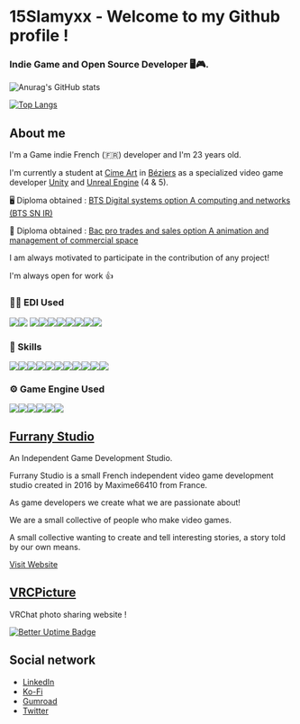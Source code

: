 # 15Slamyxx - Welcome to my Github profile !

### Indie Game and Open Source Developer 🖥🎮.

![Anurag's GitHub stats](https://github-readme-stats.vercel.app/api?username=15Slamyxx&show_icons=true&theme=blue-green)

[![Top Langs](https://github-readme-stats.vercel.app/api/top-langs/?username=15Slamyxx&layout=compact&theme=blue-green)](https://github.com/anuraghazra/github-readme-stats)

<!-- <img src="https://github-readme-streak-stats.herokuapp.com/?user=Maxime66410"/> -->


## About me

I'm a Game indie French (🇫🇷) developer and I'm 23 years old.

I'm currently a student at [Cime Art](https://www.cime-art.com) in [Béziers](https://www.ville-beziers.fr) as a specialized video game developer [Unity](https://unity.com/) and [Unreal Engine](https://www.unrealengine.com/en-US) (4 & 5).

🖥 Diploma obtained : [BTS Digital systems option A computing and networks (BTS SN IR)](https://www.onisep.fr/Ressources/Univers-Formation/Formations/Post-bac/bts-systemes-numeriques-option-a-informatique-et-reseaux)

🏪 Diploma obtained : [Bac pro trades and sales option A animation and management of commercial space](https://www.onisep.fr/Ressources/Univers-Formation/Formations/Lycees/bac-pro-metiers-du-commerce-et-de-la-vente-option-a-animation-et-gestion-de-l-espace-commercial)

I am always motivated to participate in the contribution of any project!

I'm always open for work 👍

### 👩‍💻 EDI Used
<img src="https://img.shields.io/badge/Android_Studio-3DDC84?style=for-the-badge&logo=android-studio&logoColor=white"/><img src="https://img.shields.io/badge/Arduino_IDE-00979D?style=for-the-badge&logo=arduino&logoColor=white"/>
<img src="https://img.shields.io/badge/CLion-000000?style=for-the-badge&logo=clion&logoColor=white"/><img src="https://img.shields.io/badge/IntelliJ_IDEA-000000.svg?style=for-the-badge&logo=intellij-idea&logoColor=white"/><img src="http://img.shields.io/badge/-PHPStorm-181717?style=for-the-badge&logo=phpstorm&logoColor=white"/><img src="https://img.shields.io/badge/PyCharm-000000.svg?&style=for-the-badge&logo=PyCharm&logoColor=white"/><img src="https://img.shields.io/badge/Rider-000000?style=for-the-badge&logo=Rider&logoColor=white"/><img src="https://img.shields.io/badge/WebStorm-000000?style=for-the-badge&logo=WebStorm&logoColor=white"/><img src="https://img.shields.io/badge/Visual_Studio-5C2D91?style=for-the-badge&logo=visual%20studio&logoColor=white"/><img src="https://img.shields.io/badge/Visual_Studio_Code-0078D4?style=for-the-badge&logo=visual%20studio%20code&logoColor=white"/>

### 🚀 Skills
<img src="https://img.shields.io/badge/C-00599C?style=for-the-badge&logo=c&logoColor=white"/><img src="https://img.shields.io/badge/C%2B%2B-00599C?style=for-the-badge&logo=c%2B%2B&logoColor=white"/><img src="https://img.shields.io/badge/C%23-239120?style=for-the-badge&logo=c-sharp&logoColor=white"/><img src="https://img.shields.io/badge/Python-3776AB?style=for-the-badge&logo=python&logoColor=white"/><img src="https://img.shields.io/badge/HTML5-E34F26?style=for-the-badge&logo=html5&logoColor=white"/><img src="https://img.shields.io/badge/CSS3-1572B6?style=for-the-badge&logo=css3&logoColor=white"/><img src="https://img.shields.io/badge/PHP-777BB4?style=for-the-badge&logo=php&logoColor=white"/><img src="https://img.shields.io/badge/MySQL-00000F?style=for-the-badge&logo=mysql&logoColor=white"/><img src="https://img.shields.io/badge/.NET-5C2D91?style=for-the-badge&logo=.net&logoColor=white"/><img src="https://img.shields.io/badge/Java-ED8B00?style=for-the-badge&logo=java&logoColor=white"/><img src="https://img.shields.io/badge/Lua-2C2D72?style=for-the-badge&logo=lua&logoColor=white"/>


### ⚙️ Game Engine Used

<img src="https://img.shields.io/badge/Unity-100000?style=for-the-badge&logo=unity&logoColor=white"/><img src="https://img.shields.io/badge/Unreal Engine 4-100000?style=for-the-badge&logo=UnrealEngine&logoColor=white"/><img src="https://img.shields.io/badge/Unreal Engine 5-100000?style=for-the-badge&logo=UnrealEngine&logoColor=white"/><img src="https://img.shields.io/badge/Source-E34F26?style=for-the-badge&logo=valve&logoColor=white"/><img src="https://img.shields.io/badge/Source 2-E34F26?style=for-the-badge&logo=valve&logoColor=white"/><img src="https://img.shields.io/badge/Roblox%20Studio-2875E3?style=for-the-badge&logo=roblox&logoColor=white"/>


## [Furrany Studio](https://furranystudio.fr)

An Independent Game Development Studio.

Furrany Studio is a small French independent video game development studio created in 2016 by Maxime66410 from France.

As game developers we create what we are passionate about!

We are a small collective of people who make video games.

A small collective wanting to create and tell interesting stories, a story told by our own means.

[Visit Website](https://furranystudio.fr)

## [VRCPicture](https://vrcpicture.com)

VRChat photo sharing website !

[![Better Uptime Badge](https://betteruptime.com/status-badges/v1/monitor/ht1j.svg)](https://betteruptime.com/?utm_source=status_badge)

## Social network

- [LinkedIn](https://www.linkedin.com/in/maxime-sanchez-98837015a/)
- [Ko-Fi](https://ko-fi.com/maxime66410)
- [Gumroad](https://furranystudio.gumroad.com)
- [Twitter](https://twitter.com/Maxime66410)



<!--
**Maxime66410/Maxime66410** is a ✨ _special_ ✨ repository because its `README.md` (this file) appears on your GitHub profile.

Here are some ideas to get you started:

- 🔭 I’m currently working on ...
- 🌱 I’m currently learning ...
- 👯 I’m looking to collaborate on ...
- 🤔 I’m looking for help with ...
- 💬 Ask me about ...
- 📫 How to reach me: ...
- 😄 Pronouns: ...
- ⚡ Fun fact: ...
-->
